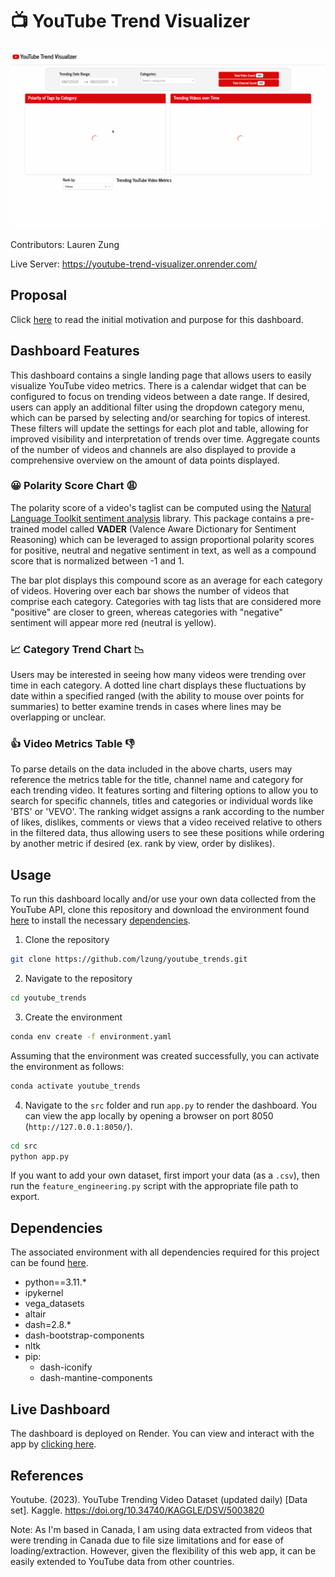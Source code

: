 # 📺 YouTube Trend Visualizer

![Demo](img/dash_dashboard.gif)

Contributors: Lauren Zung

Live Server: https://youtube-trend-visualizer.onrender.com/

## Proposal

Click [here](https://github.com/UBC-MDS/trending_youtube_viz_R/blob/main/reports/proposal.md) to read the initial motivation and purpose for this dashboard.

## Dashboard Features

This dashboard contains a single landing page that allows users to easily visualize YouTube video metrics. There is a calendar widget that can be configured to focus on trending videos between a date range. If desired, users can apply an additional filter using the dropdown category menu, which can be parsed by selecting and/or searching for topics of interest. These filters will update the settings for each plot and table, allowing for improved visibility and interpretation of trends over time. Aggregate counts of the number of videos and channels are also displayed to provide a comprehensive overview on the amount of data points displayed.

### 😀 Polarity Score Chart 😩

The polarity score of a video's taglist can be computed using the [Natural Language Toolkit sentiment analysis](https://www.nltk.org/howto/sentiment.html) library. This package contains a pre-trained model called **VADER** (Valence Aware Dictionary for Sentiment Reasoning) which can be leveraged to assign proportional polarity scores for positive, neutral and negative sentiment in text, as well as a compound score that is normalized between -1 and 1.

The bar plot displays this compound score as an average for each category of videos. Hovering over each bar shows the number of videos that comprise each category. Categories with tag lists that are considered more "positive" are closer to green, whereas categories with "negative" sentiment will appear more red (neutral is yellow).

### 📈 Category Trend Chart 📉

Users may be interested in seeing how many videos were trending over time in each category. A dotted line chart displays these fluctuations by date within a specified ranged (with the ability to mouse over points for summaries) to better examine trends in cases where lines may be overlapping or unclear.

### 👍 Video Metrics Table 👎

To parse details on the data included in the above charts, users may reference the metrics table for the title, channel name and category for each trending video. It features sorting and filtering options to allow you to search for specific channels, titles and categories or individual words like 'BTS' or 'VEVO'. The ranking widget assigns a rank according to the number of likes, dislikes, comments or views that a video received relative to others in the filtered data, thus allowing users to see these positions while ordering by another metric if desired (ex. rank by view, order by dislikes).

## Usage

To run this dashboard locally and/or use your own data collected from the YouTube API, clone this repository and download the environment found [here](https://github.com/lzung/youtube_trends/blob/main/environment.yaml) to install the necessary [dependencies](#dependencies).

1. Clone the repository

```bash
git clone https://github.com/lzung/youtube_trends.git
```

2. Navigate to the repository

```bash
cd youtube_trends
```

3. Create the environment

```bash
conda env create -f environment.yaml
```

Assuming that the environment was created successfully, you can activate the environment as follows:

```bash
conda activate youtube_trends
```

4. Navigate to the `src` folder and run `app.py` to render the dashboard.  You can view the app locally by opening a browser on port 8050 (`http://127.0.0.1:8050/`).

```bash
cd src
python app.py
```

If you want to add your own dataset, first import your data (as a `.csv`), then run the `feature_engineering.py` script with the appropriate file path to export.

## Dependencies

The associated environment with all dependencies required for this project can be found [here](https://github.com/lzung/youtube_trends/blob/main/environment.yaml).
- python==3.11.*
- ipykernel
- vega_datasets
- altair
- dash=2.8.*
- dash-bootstrap-components
- nltk
- pip:
    - dash-iconify
    - dash-mantine-components

## Live Dashboard

The dashboard is deployed on Render. You can view and interact with the app by [clicking here](https://youtube-trend-visualizer.onrender.com/).

## References

Youtube. (2023). YouTube Trending Video Dataset (updated daily) [Data set]. Kaggle. https://doi.org/10.34740/KAGGLE/DSV/5003820

Note: As I'm based in Canada, I am using data extracted from videos that were trending in Canada due to file size limitations and for ease of loading/extraction. However, given the flexibility of this web app, it can be easily extended to YouTube data from other countries.
